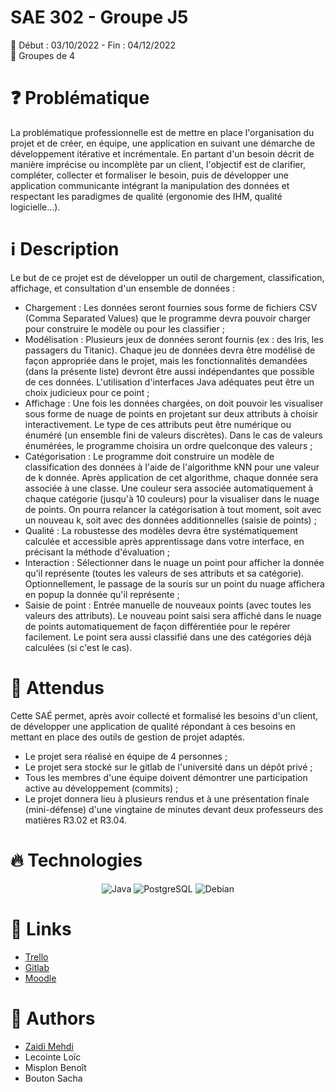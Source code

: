 # SAE 302 - Groupe J5
📅 Début : 03/10/2022 - Fin : 04/12/2022  
🚀 Groupes de 4

# ❓ Problématique
La problématique professionnelle est de mettre en place l'organisation du projet et de créer, en équipe, une application en suivant une démarche de développement itérative et incrémentale. En partant d'un besoin décrit de manière imprécise ou incomplète par un client, l'objectif est de clarifier, compléter, collecter et formaliser le besoin, puis de développer une application communicante intégrant la manipulation des données et respectant les paradigmes de qualité (ergonomie des IHM, qualité logicielle…).

# ℹ️ Description
Le but de ce projet est de développer un outil de chargement, classification, affichage, et consultation d'un ensemble de données :

- Chargement : Les données seront fournies sous forme de fichiers CSV (Comma Separated Values) que le programme devra pouvoir charger pour construire le modèle ou pour les classifier ;
- Modélisation : Plusieurs jeux de données seront fournis (ex : des Iris, les passagers du Titanic). Chaque jeu de données devra être modélisé de façon appropriée dans le projet, mais les fonctionnalités demandées (dans la présente liste) devront être aussi indépendantes que possible de ces données. L'utilisation d'interfaces Java adéquates peut être un choix judicieux pour ce point ;
- Affichage : Une fois les données chargées, on doit pouvoir les visualiser sous forme de nuage de points en projetant sur deux attributs à choisir interactivement. Le type de ces attributs peut être numérique ou énuméré (un ensemble fini de valeurs discrètes). Dans le cas de valeurs énumérées, le programme choisira un ordre quelconque des valeurs ;
- Catégorisation : Le programme doit construire un modèle de classification des données à l'aide de l'algorithme kNN pour une valeur de k donnée. Après application de cet algorithme, chaque donnée sera associée à une classe. Une couleur sera associée automatiquement à chaque catégorie (jusqu'à 10 couleurs) pour la visualiser dans le nuage de points. On pourra relancer la catégorisation à tout moment, soit avec un nouveau k, soit avec des données additionnelles (saisie de points) ;
- Qualité : La robustesse des modèles devra être systématiquement calculée et accessible après apprentissage dans votre interface, en précisant la méthode d'évaluation ;
- Interaction : Sélectionner dans le nuage un point pour afficher la donnée qu’il représente (toutes les valeurs de ses attributs et sa catégorie). Optionnellement, le passage de la souris sur un point du nuage affichera en popup la donnée qu'il représente ;
- Saisie de point : Entrée manuelle de nouveaux points (avec toutes les valeurs des attributs). Le nouveau point saisi sera affiché dans le nuage de points automatiquement de façon différentiée pour le repérer facilement. Le point sera aussi classifié dans une des catégories déjà calculées (si c'est le cas).

# 🏹 Attendus
Cette SAÉ permet, après avoir collecté et formalisé les besoins d'un client, de développer une application de qualité répondant à ces besoins en mettant en place des outils de gestion de projet adaptés.

- Le projet sera réalisé en équipe de 4 personnes ;
- Le projet sera stocké sur le gitlab de l'université dans un dépôt privé ;
- Tous les membres d'une équipe doivent démontrer une participation active au développement (commits) ;
- Le projet donnera lieu à plusieurs rendus et à une présentation finale (mini-défense) d'une vingtaine de minutes devant deux professeurs des matières R3.02 et R3.04.

# 🔥 Technologies
<p align="center">
    <img alt="Java"       src="https://img.shields.io/badge/Java-ED8B00?style=for-the-badge&logo=java&logoColor=white"/>
    <img alt="PostgreSQL" src="https://img.shields.io/badge/PostgreSQL-316192?style=for-the-badge&logo=postgresql&logoColor=white"/>
    <img alt="Debian"     src="https://img.shields.io/badge/Debian-A81D33?style=for-the-badge&logo=debian&logoColor=white"/>
</p>

# 🔗 Links
- [Trello](https://trello.com/b/mfKQH5ar/sae302-groupe-j5)
- [Gitlab](https://gitlab.univ-lille.fr/sae302/2022/equipe-J5)
- [Moodle](https://moodle.univ-lille.fr/course/view.php?id=35684)

# 👥 Authors
- [Zaidi Mehdi](https://hidoyat.fr/)
- Lecointe Loïc
- Misplon Benoît
- Bouton Sacha
